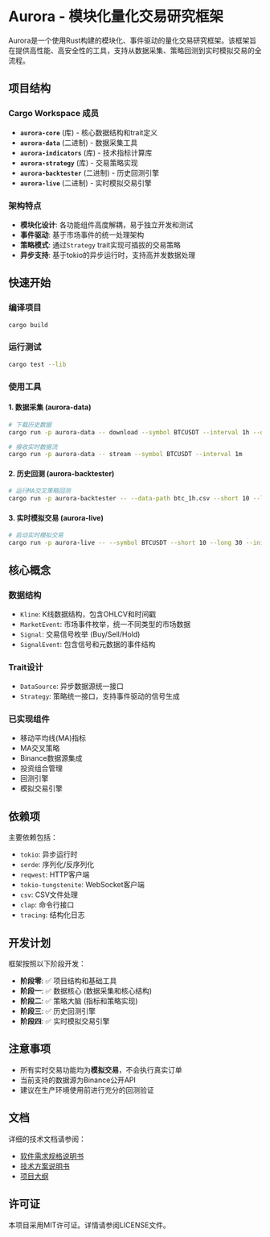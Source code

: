 # Aurora - 模块化量化交易研究框架

Aurora是一个使用Rust构建的模块化、事件驱动的量化交易研究框架。该框架旨在提供高性能、高安全性的工具，支持从数据采集、策略回测到实时模拟交易的全流程。

## 项目结构

### Cargo Workspace 成员

- **`aurora-core`** (库) - 核心数据结构和trait定义
- **`aurora-data`** (二进制) - 数据采集工具
- **`aurora-indicators`** (库) - 技术指标计算库
- **`aurora-strategy`** (库) - 交易策略实现
- **`aurora-backtester`** (二进制) - 历史回测引擎
- **`aurora-live`** (二进制) - 实时模拟交易引擎

### 架构特点

- **模块化设计**: 各功能组件高度解耦，易于独立开发和测试
- **事件驱动**: 基于市场事件的统一处理架构
- **策略模式**: 通过`Strategy` trait实现可插拔的交易策略
- **异步支持**: 基于tokio的异步运行时，支持高并发数据处理

## 快速开始

### 编译项目
```bash
cargo build
```

### 运行测试
```bash
cargo test --lib
```

### 使用工具

#### 1. 数据采集 (aurora-data)
```bash
# 下载历史数据
cargo run -p aurora-data -- download --symbol BTCUSDT --interval 1h --output btc_1h.csv

# 接收实时数据流
cargo run -p aurora-data -- stream --symbol BTCUSDT --interval 1m
```

#### 2. 历史回测 (aurora-backtester)
```bash
# 运行MA交叉策略回测
cargo run -p aurora-backtester -- --data-path btc_1h.csv --short 10 --long 30 --initial-cash 10000
```

#### 3. 实时模拟交易 (aurora-live)
```bash
# 启动实时模拟交易
cargo run -p aurora-live -- --symbol BTCUSDT --short 10 --long 30 --initial-cash 10000
```

## 核心概念

### 数据结构
- `Kline`: K线数据结构，包含OHLCV和时间戳
- `MarketEvent`: 市场事件枚举，统一不同类型的市场数据
- `Signal`: 交易信号枚举 (Buy/Sell/Hold)
- `SignalEvent`: 包含信号和元数据的事件结构

### Trait设计
- `DataSource`: 异步数据源统一接口
- `Strategy`: 策略统一接口，支持事件驱动的信号生成

### 已实现组件
- 移动平均线(MA)指标
- MA交叉策略
- Binance数据源集成
- 投资组合管理
- 回测引擎
- 模拟交易引擎

## 依赖项

主要依赖包括：
- `tokio`: 异步运行时
- `serde`: 序列化/反序列化
- `reqwest`: HTTP客户端
- `tokio-tungstenite`: WebSocket客户端
- `csv`: CSV文件处理
- `clap`: 命令行接口
- `tracing`: 结构化日志

## 开发计划

框架按照以下阶段开发：

- **阶段零**: ✅ 项目结构和基础工具
- **阶段一**: ✅ 数据核心 (数据采集和核心结构)
- **阶段二**: ✅ 策略大脑 (指标和策略实现)
- **阶段三**: ✅ 历史回测引擎
- **阶段四**: ✅ 实时模拟交易引擎

## 注意事项

- 所有实时交易功能均为**模拟交易**，不会执行真实订单
- 当前支持的数据源为Binance公开API
- 建议在生产环境使用前进行充分的回测验证

## 文档

详细的技术文档请参阅：
- [软件需求规格说明书](docs/软件需求规格说明书.md)
- [技术方案说明书](docs/技术方案说明书.md)
- [项目大纲](docs/大纲.md)

## 许可证

本项目采用MIT许可证。详情请参阅LICENSE文件。